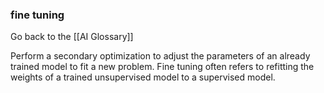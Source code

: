 ### fine tuning

Go back to the [[AI Glossary]]


Perform a secondary optimization to adjust the parameters of an already trained model to fit a new problem. Fine tuning often refers to refitting the weights of a trained unsupervised model to a supervised model.

